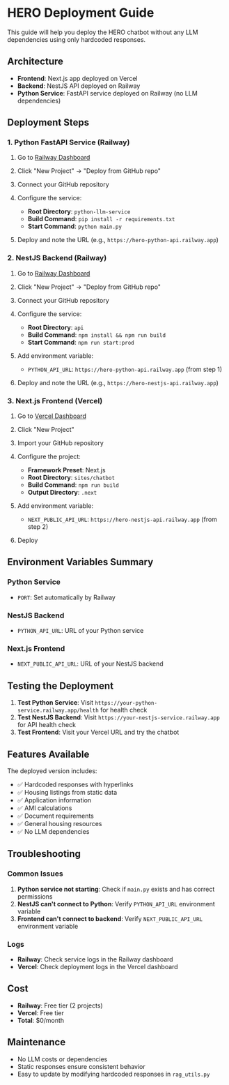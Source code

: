 # HERO Deployment Guide

This guide will help you deploy the HERO chatbot without any LLM dependencies using only hardcoded responses.

## Architecture

- **Frontend**: Next.js app deployed on Vercel
- **Backend**: NestJS API deployed on Railway
- **Python Service**: FastAPI service deployed on Railway (no LLM dependencies)

## Deployment Steps

### 1. Python FastAPI Service (Railway)

1. Go to [Railway Dashboard](https://railway.app/dashboard)
2. Click "New Project" → "Deploy from GitHub repo"
3. Connect your GitHub repository
4. Configure the service:
   - **Root Directory**: `python-llm-service`
   - **Build Command**: `pip install -r requirements.txt`
   - **Start Command**: `python main.py`

5. Deploy and note the URL (e.g., `https://hero-python-api.railway.app`)

### 2. NestJS Backend (Railway)

1. Go to [Railway Dashboard](https://railway.app/dashboard)
2. Click "New Project" → "Deploy from GitHub repo"
3. Connect your GitHub repository
4. Configure the service:
   - **Root Directory**: `api`
   - **Build Command**: `npm install && npm run build`
   - **Start Command**: `npm run start:prod`

5. Add environment variable:
   - `PYTHON_API_URL`: `https://hero-python-api.railway.app` (from step 1)

6. Deploy and note the URL (e.g., `https://hero-nestjs-api.railway.app`)

### 3. Next.js Frontend (Vercel)

1. Go to [Vercel Dashboard](https://vercel.com/dashboard)
2. Click "New Project"
3. Import your GitHub repository
4. Configure the project:
   - **Framework Preset**: Next.js
   - **Root Directory**: `sites/chatbot`
   - **Build Command**: `npm run build`
   - **Output Directory**: `.next`

5. Add environment variable:
   - `NEXT_PUBLIC_API_URL`: `https://hero-nestjs-api.railway.app` (from step 2)

6. Deploy

## Environment Variables Summary

### Python Service
- `PORT`: Set automatically by Railway

### NestJS Backend
- `PYTHON_API_URL`: URL of your Python service

### Next.js Frontend
- `NEXT_PUBLIC_API_URL`: URL of your NestJS backend

## Testing the Deployment

1. **Test Python Service**: Visit `https://your-python-service.railway.app/health` for health check
2. **Test NestJS Backend**: Visit `https://your-nestjs-service.railway.app` for API health check
3. **Test Frontend**: Visit your Vercel URL and try the chatbot

## Features Available

The deployed version includes:
- ✅ Hardcoded responses with hyperlinks
- ✅ Housing listings from static data
- ✅ Application information
- ✅ AMI calculations
- ✅ Document requirements
- ✅ General housing resources
- ✅ No LLM dependencies

## Troubleshooting

### Common Issues

1. **Python service not starting**: Check if `main.py` exists and has correct permissions
2. **NestJS can't connect to Python**: Verify `PYTHON_API_URL` environment variable
3. **Frontend can't connect to backend**: Verify `NEXT_PUBLIC_API_URL` environment variable

### Logs

- **Railway**: Check service logs in the Railway dashboard
- **Vercel**: Check deployment logs in the Vercel dashboard

## Cost

- **Railway**: Free tier (2 projects)
- **Vercel**: Free tier
- **Total**: $0/month

## Maintenance

- No LLM costs or dependencies
- Static responses ensure consistent behavior
- Easy to update by modifying hardcoded responses in `rag_utils.py` 